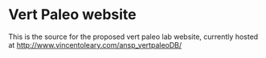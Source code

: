 # Vert Paleo website

This is the source for the proposed vert paleo lab website, currently hosted at http://www.vincentoleary.com/ansp_vertpaleoDB/

